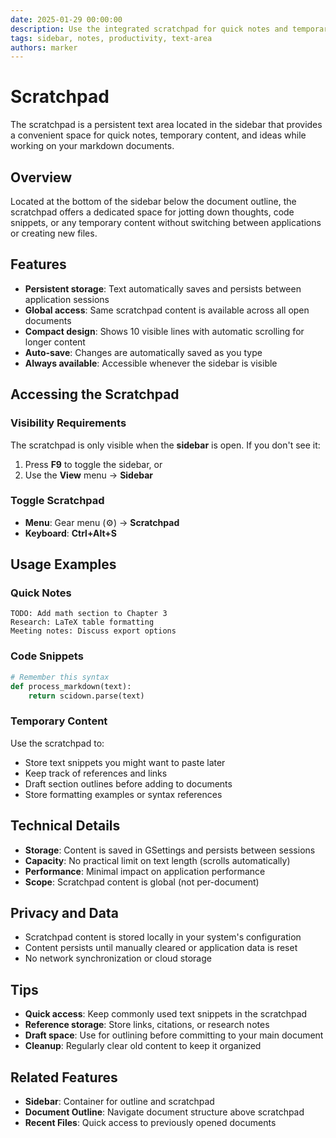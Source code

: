 ```yaml
---
date: 2025-01-29 00:00:00
description: Use the integrated scratchpad for quick notes and temporary content
tags: sidebar, notes, productivity, text-area
authors: marker
---
```


# Scratchpad

The scratchpad is a persistent text area located in the sidebar that provides a convenient space for quick notes, temporary content, and ideas while working on your markdown documents.

## Overview

Located at the bottom of the sidebar below the document outline, the scratchpad offers a dedicated space for jotting down thoughts, code snippets, or any temporary content without switching between applications or creating new files.

## Features

- **Persistent storage**: Text automatically saves and persists between application sessions
- **Global access**: Same scratchpad content is available across all open documents
- **Compact design**: Shows 10 visible lines with automatic scrolling for longer content
- **Auto-save**: Changes are automatically saved as you type
- **Always available**: Accessible whenever the sidebar is visible

## Accessing the Scratchpad

### Visibility Requirements
The scratchpad is only visible when the **sidebar** is open. If you don't see it:
1. Press **F9** to toggle the sidebar, or
2. Use the **View** menu → **Sidebar**

### Toggle Scratchpad
- **Menu**: Gear menu (⚙️) → **Scratchpad**
- **Keyboard**: **Ctrl+Alt+S**

## Usage Examples

### Quick Notes
```
TODO: Add math section to Chapter 3
Research: LaTeX table formatting
Meeting notes: Discuss export options
```

### Code Snippets
```python
# Remember this syntax
def process_markdown(text):
    return scidown.parse(text)
```

### Temporary Content
Use the scratchpad to:
- Store text snippets you might want to paste later
- Keep track of references and links
- Draft section outlines before adding to documents
- Store formatting examples or syntax references

## Technical Details

- **Storage**: Content is saved in GSettings and persists between sessions
- **Capacity**: No practical limit on text length (scrolls automatically)
- **Performance**: Minimal impact on application performance
- **Scope**: Scratchpad content is global (not per-document)

## Privacy and Data

- Scratchpad content is stored locally in your system's configuration
- Content persists until manually cleared or application data is reset
- No network synchronization or cloud storage

## Tips

- **Quick access**: Keep commonly used text snippets in the scratchpad
- **Reference storage**: Store links, citations, or research notes
- **Draft space**: Use for outlining before committing to your main document
- **Cleanup**: Regularly clear old content to keep it organized

## Related Features

- **Sidebar**: Container for outline and scratchpad
- **Document Outline**: Navigate document structure above scratchpad
- **Recent Files**: Quick access to previously opened documents